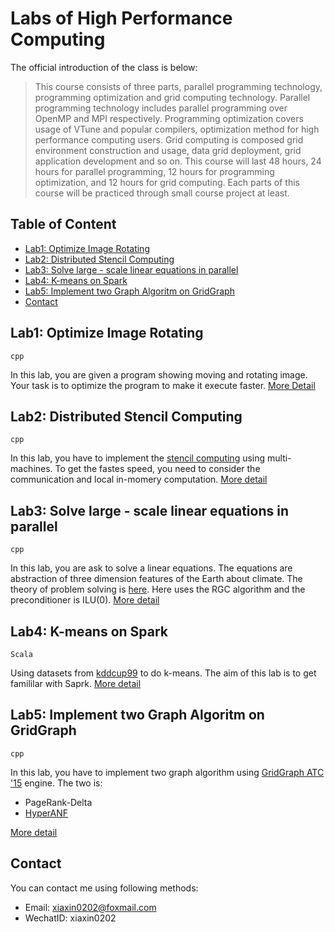 # Labs of High Performance Computing

The official introduction of the class is below:

>This course consists of three parts, parallel programming technology, programming optimization and grid computing technology. Parallel programming technology includes parallel programming over OpenMP and MPI respectively. Programming optimization covers usage of VTune and popular compilers, optimization method for high performance computing users. Grid computing is composed grid environment construction and usage, data grid deployment, grid application development and so on. This course will last 48 hours, 24 hours for parallel programming, 12 hours for programming optimization, and 12 hours for grid computing. Each parts of this course will be practiced through small course project at least.

## Table of Content

- [Lab1: Optimize Image Rotating](#lab1)
- [Lab2: Distributed Stencil Computing](#lab2)
- [Lab3: Solve large - scale linear equations in parallel](#lab3)
- [Lab4: K-means on Spark](#lab4)
- [Lab5: Implement two Graph Algoritm on GridGraph](#lab4)
- [Contact](#contact)

## <a name="lab1"></a>Lab1: Optimize Image Rotating
`cpp`  

In this lab, you are given a program showing moving and rotating image. Your task is to optimize the program to make it execute faster. [More Detail](https://github.com/Foristkirito/hpc_lab/tree/distributed/lab_1)


## <a name="lab2"></a>Lab2: Distributed Stencil Computing
`cpp`  

In this lab, you have to implement the [stencil computing](https://en.wikipedia.org/wiki/Stencil_code) using multi-machines. To get the fastes speed, you need to consider the communication and local in-momery computation. [More detail](https://github.com/Foristkirito/hpc_lab/tree/distributed/lab_2)

## <a name="lab3"></a>Lab3: Solve large - scale linear equations in parallel
`cpp`  

In this lab, you are ask to solve a linear equations. The equations are abstraction of three dimension features of the Earth about climate. The theory of problem solving is [here](http://www.netlib.org/templates/templates.pdf). Here uses the RGC algorithm and the preconditioner is ILU(0). [More detail](https://github.com/Foristkirito/hpc_lab/tree/distributed/lab_3)

## <a name="lab4"></a>Lab4: K-means on Spark
`Scala`

Using datasets from [kddcup99](http://kdd.ics.uci.edu/databases/kddcup99/kddcup99.html) to do k-means. The aim of this lab is to get famililar with Saprk. [More detail](https://github.com/Foristkirito/hpc_lab/tree/distributed/lab_4)

## <a name="lab5"></a>Lab5: Implement two Graph Algoritm on GridGraph
`cpp`

In this lab, you have to implement two graph algorithm using [GridGraph ATC '15](https://www.usenix.org/system/files/conference/atc15/atc15-paper-zhu.pdf) engine. The two is:

- PageRank-Delta
- [HyperANF](http://dl.acm.org/citation.cfm?id=1963493)

[More detail](https://github.com/Foristkirito/hpc_lab/tree/distributed/lab_5)


## <a name="contact"></a> Contact

You can contact me using following methods:
- Email: xiaxin0202@foxmail.com
- WechatID: xiaxin0202
